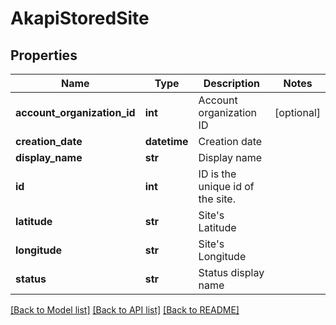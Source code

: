 # AkapiStoredSite

## Properties
Name | Type | Description | Notes
------------ | ------------- | ------------- | -------------
**account_organization_id** | **int** | Account organization ID | [optional] 
**creation_date** | **datetime** | Creation date | 
**display_name** | **str** | Display name | 
**id** | **int** | ID is the unique id of the site. | 
**latitude** | **str** | Site&#x27;s Latitude | 
**longitude** | **str** | Site&#x27;s Longitude | 
**status** | **str** | Status display name | 

[[Back to Model list]](../README.md#documentation-for-models) [[Back to API list]](../README.md#documentation-for-api-endpoints) [[Back to README]](../README.md)

